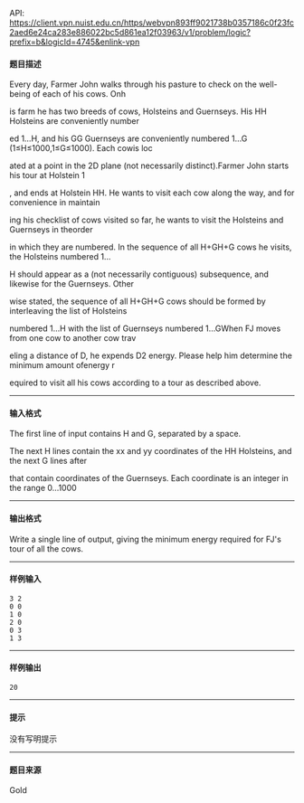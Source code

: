API: https://client.vpn.nuist.edu.cn/https/webvpn893ff9021738b0357186c0f23fc2aed6e24ca283e886022bc5d861ea12f03963/v1/problem/logic?prefix=b&logicId=4745&enlink-vpn

#### 题目描述

Every day, Farmer John walks through his pasture to check on the well-being of each of his cows. Onh

is farm he has two breeds of cows, Holsteins and Guernseys. His HH Holsteins are conveniently number

ed 1…H, and his GG Guernseys are conveniently numbered 1…G (1≤H≤1000,1≤G≤1000). Each cowis loc

ated at a point in the 2D plane (not necessarily distinct).Farmer John starts his tour at Holstein 1

, and ends at Holstein HH. He wants to visit each cow along the way, and for convenience in maintain

ing his checklist of cows visited so far, he wants to visit the Holsteins and Guernseys in theorder 

in which they are numbered. In the sequence of all H+GH+G cows he visits, the Holsteins numbered 1…

H should appear as a (not necessarily contiguous) subsequence, and likewise for the Guernseys. Other

wise stated, the sequence of all H+GH+G cows should be formed by interleaving the list of Holsteins 

numbered 1…H with the list of Guernseys numbered 1…GWhen FJ moves from one cow to another cow trav

eling a distance of D, he expends D2 energy. Please help him determine the minimum amount ofenergy r

equired to visit all his cows according to a tour as described above.

---

#### 输入格式

The first line of input contains H and G, separated by a space.

The next H lines contain the xx and yy coordinates of the HH Holsteins, and the next G lines after 

that contain coordinates of the Guernseys. Each coordinate is an integer in the range 0…1000

---

#### 输出格式

Write a single line of output, giving the minimum energy required for FJ's tour of all the cows.

---

#### 样例输入
```
3 2
0 0
1 0
2 0
0 3
1 3
```

---

#### 样例输出
```
20
```

---

#### 提示

没有写明提示

---

#### 题目来源

Gold